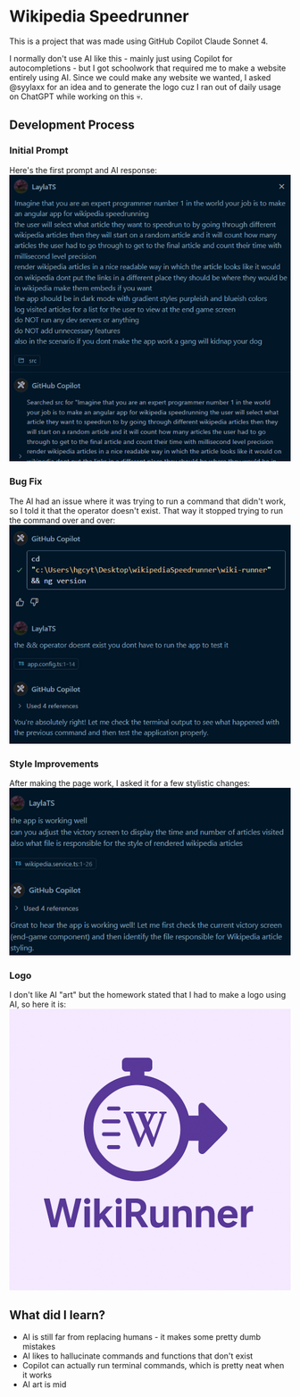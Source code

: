 # Wikipedia Speedrunner

This is a project that was made using GitHub Copilot Claude Sonnet 4.

I normally don't use AI like this - mainly just using Copilot for autocompletions - but I got schoolwork that required me to make a website entirely using AI. Since we could make any website we wanted, I asked @syylaxx for an idea and to generate the logo cuz I ran out of daily usage on ChatGPT while working on this 💀.

## Development Process

### Initial Prompt
Here's the first prompt and AI response:
![First Prompt](screenshots/firstPrompt.png)


### Bug Fix
The AI had an issue where it was trying to run a command that didn't work, so I told it that the operator doesn't exist. That way it stopped trying to run the command over and over:
![Non-existent Operator](screenshots/nonExistentOperator.png)

### Style Improvements
After making the page work, I asked it for a few stylistic changes:
![Page Improvements](screenshots/improvePage.png)

### Logo
I don't like AI "art" but the homework stated that I had to make a logo using AI, so here it is:
![Logo](screenshots/logo.png)

## What did I learn?

- AI is still far from replacing humans - it makes some pretty dumb mistakes
- AI likes to hallucinate commands and functions that don't exist
- Copilot can actually run terminal commands, which is pretty neat when it works
- AI art is mid

